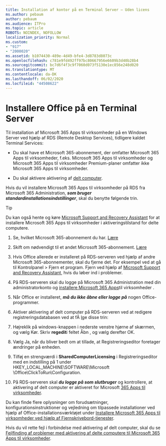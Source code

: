 ```yaml
---
title: Installation af kontor på en Terminal Server – Uden licens
ms.author: pebaum
author: pebaum
ms.audience: ITPro
ms.topic: article
ROBOTS: NOINDEX, NOFOLLOW
localization_priority: Normal
ms.custom:
- "917"
- "2000020"
ms.assetid: b1074430-489e-4d49-bfe4-3d8783d8073c
ms.openlocfilehash: c781e9fd492ff97bc80667956e6609b3d40b28b4
ms.sourcegitcommit: bc7d6f4f3c9f7060d073f5130e1ec856e248d020
ms.translationtype: MT
ms.contentlocale: da-DK
ms.lasthandoff: 06/02/2020
ms.locfileid: "44508622"
---
```

# <a name="installing-office-on-a-terminal-server"></a>Installere Office på en Terminal Server

Til installation af Microsoft 365 Apps til virksomheder på en Windows Server ved hjælp af RDS (Remote Desktop Services), tidligere kaldet Terminal Services:
  
- Du skal have et Microsoft 365-abonnement, der omfatter Microsoft 365 Apps til virksomheder, f.eks. Microsoft 365 Apps til virksomheder og Microsoft 365 Apps til virksomheder Premium-planer omfatter ikke Microsoft 365 Apps til virksomheder.

- Du skal aktivere aktivering af [delt computer](https://docs.microsoft.com/DeployOffice/overview-shared-computer-activation).

Hvis du vil installere Microsoft 365 Apps til virksomheder på RDS fra Microsoft 365 Administration, ***som bruger standardinstallationsindstillinger***, skal du benytte følgende trin.

> [!TIP]
> Du kan også hente og køre [Microsoft Support and Recovery Assistant](https://aka.ms/SaRA_OfficeSCA_M365Portal) for at installere Microsoft 365 Apps til virksomheder i aktiveringstilstand for delte computere.
  
1. Se, hvilket Microsoft 365-abonnement du har. [Lære](https://docs.microsoft.com/microsoft-365/admin/admin-overview/what-subscription-do-i-have)

2. Skift om nødvendigt til et andet Microsoft 365-abonnement. [Lære](https://docs.microsoft.com/microsoft-365/commerce/subscriptions/switch-to-a-different-plan)

3. Hvis Office allerede er installeret på RDS-serveren ved hjælp af andre Microsoft 365-abonnementer, skal du fjerne det. For eksempel ved at gå til Kontrolpanel \> Fjern et program. Fjern ved hjælp af [Microsoft Support and Recovery Assistant,](https://aka.ms/SARA-OfficeUninstall-Alchemy) hvis du løber ind i problemer.

4. På RDS-serveren skal du logge på Microsoft 365 Administration med din administratorkonto og [installere Microsoft 365 Apps](https://portal.office.com/OLS/MySoftware.aspx)til virksomheder .

5. Når Office er installeret, ***må du ikke åbne eller logge på*** nogen Office-programmer.

6. Aktiver aktivering af delt computer på RDS-serveren ved at redigere registreringsdatabasen ved at fÃ ̧lge disse trin:

1. Højreklik på windows-knappen i nederste venstre hjørne af skærmen, og vælg Kør. Skriv **regedit**i feltet Åbn , og vælg derefter OK.

2. Vælg Ja, når du bliver bedt om at tillade, at Registreringseditor foretager ændringer på enheden.

3. Tilføj en strengværdi i **SharedComputerLicensing** i Registreringseditor med en indstilling på 1 under HKEY_LOCAL_MACHINE\SOFTWARE\Microsoft \Office\ClickToRun\Configuration.

7. På RDS-serveren skal ***du logge på som slutbruger*** og kontrollere, at aktivering af delt computer er aktiveret for Microsoft [365 Apps til virksomheder](https://docs.microsoft.com/DeployOffice/troubleshoot-shared-computer-activation#verify-that-activation-for-microsoft-365-apps-succeeded).

Du kan finde flere oplysninger om forudsætninger, konfigurationsinstruktioner og vejledning om tilpassede installationer ved hjælp af Office-installationsværktøjet under [Installere Microsoft 365 Apps til virksomheder ved hjælp af Fjernskrivebord-tjenester](https://docs.microsoft.com/DeployOffice/deploy-microsoft-365-apps-remote-desktop-services).
  
Hvis du vil rette fejl i forbindelse med aktivering af delt computer, skal du se [Fejlfinding af problemer med aktivering af delte computere til Microsoft 365 Apps til virksomheder](https://docs.microsoft.com/DeployOffice/troubleshoot-shared-computer-activation).
  
